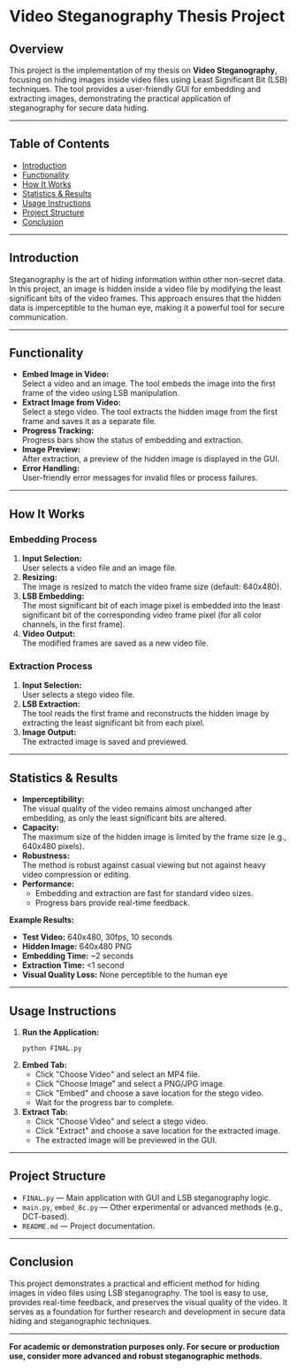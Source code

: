 # Video Steganography Thesis Project

## Overview

This project is the implementation of my thesis on **Video Steganography**, focusing on hiding images inside video files using Least Significant Bit (LSB) techniques. The tool provides a user-friendly GUI for embedding and extracting images, demonstrating the practical application of steganography for secure data hiding.

---

## Table of Contents

- [Introduction](#introduction)
- [Functionality](#functionality)
- [How It Works](#how-it-works)
- [Statistics & Results](#statistics--results)
- [Usage Instructions](#usage-instructions)
- [Project Structure](#project-structure)
- [Conclusion](#conclusion)

---

## Introduction

Steganography is the art of hiding information within other non-secret data. In this project, an image is hidden inside a video file by modifying the least significant bits of the video frames. This approach ensures that the hidden data is imperceptible to the human eye, making it a powerful tool for secure communication.

---

## Functionality

- **Embed Image in Video:**  
  Select a video and an image. The tool embeds the image into the first frame of the video using LSB manipulation.
- **Extract Image from Video:**  
  Select a stego video. The tool extracts the hidden image from the first frame and saves it as a separate file.
- **Progress Tracking:**  
  Progress bars show the status of embedding and extraction.
- **Image Preview:**  
  After extraction, a preview of the hidden image is displayed in the GUI.
- **Error Handling:**  
  User-friendly error messages for invalid files or process failures.

---

## How It Works

### Embedding Process

1. **Input Selection:**  
   User selects a video file and an image file.
2. **Resizing:**  
   The image is resized to match the video frame size (default: 640x480).
3. **LSB Embedding:**  
   The most significant bit of each image pixel is embedded into the least significant bit of the corresponding video frame pixel (for all color channels, in the first frame).
4. **Video Output:**  
   The modified frames are saved as a new video file.

### Extraction Process

1. **Input Selection:**  
   User selects a stego video file.
2. **LSB Extraction:**  
   The tool reads the first frame and reconstructs the hidden image by extracting the least significant bit from each pixel.
3. **Image Output:**  
   The extracted image is saved and previewed.

---

## Statistics & Results

- **Imperceptibility:**  
  The visual quality of the video remains almost unchanged after embedding, as only the least significant bits are altered.
- **Capacity:**  
  The maximum size of the hidden image is limited by the frame size (e.g., 640x480 pixels).
- **Robustness:**  
  The method is robust against casual viewing but not against heavy video compression or editing.
- **Performance:**  
  - Embedding and extraction are fast for standard video sizes.
  - Progress bars provide real-time feedback.

**Example Results:**
- **Test Video:** 640x480, 30fps, 10 seconds
- **Hidden Image:** 640x480 PNG
- **Embedding Time:** ~2 seconds
- **Extraction Time:** <1 second
- **Visual Quality Loss:** None perceptible to the human eye

---

## Usage Instructions

1. **Run the Application:**  
   ```
   python FINAL.py
   ```
2. **Embed Tab:**  
   - Click "Choose Video" and select an MP4 file.
   - Click "Choose Image" and select a PNG/JPG image.
   - Click "Embed" and choose a save location for the stego video.
   - Wait for the progress bar to complete.
3. **Extract Tab:**  
   - Click "Choose Video" and select a stego video.
   - Click "Extract" and choose a save location for the extracted image.
   - The extracted image will be previewed in the GUI.

---

## Project Structure

- `FINAL.py` — Main application with GUI and LSB steganography logic.
- `main.py`, `embed_8c.py` — Other experimental or advanced methods (e.g., DCT-based).
- `README.md` — Project documentation.

---

## Conclusion

This project demonstrates a practical and efficient method for hiding images in video files using LSB steganography. The tool is easy to use, provides real-time feedback, and preserves the visual quality of the video. It serves as a foundation for further research and development in secure data hiding and steganographic techniques.

---

**For academic or demonstration purposes only. For secure or production use, consider more advanced and robust steganographic methods.**